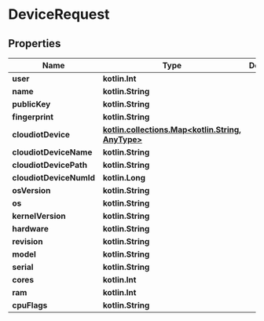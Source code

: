 
# DeviceRequest

## Properties
Name | Type | Description | Notes
------------ | ------------- | ------------- | -------------
**user** | **kotlin.Int** |  | 
**name** | **kotlin.String** |  | 
**publicKey** | **kotlin.String** |  | 
**fingerprint** | **kotlin.String** |  | 
**cloudiotDevice** | [**kotlin.collections.Map&lt;kotlin.String, AnyType&gt;**](AnyType.md) |  | 
**cloudiotDeviceName** | **kotlin.String** |  | 
**cloudiotDevicePath** | **kotlin.String** |  | 
**cloudiotDeviceNumId** | **kotlin.Long** |  | 
**osVersion** | **kotlin.String** |  | 
**os** | **kotlin.String** |  | 
**kernelVersion** | **kotlin.String** |  | 
**hardware** | **kotlin.String** |  | 
**revision** | **kotlin.String** |  | 
**model** | **kotlin.String** |  | 
**serial** | **kotlin.String** |  | 
**cores** | **kotlin.Int** |  | 
**ram** | **kotlin.Int** |  | 
**cpuFlags** | **kotlin.String** |  | 




